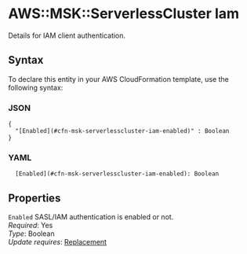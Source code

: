 # AWS::MSK::ServerlessCluster Iam<a name="aws-properties-msk-serverlesscluster-iam"></a>

Details for IAM client authentication\.

## Syntax<a name="aws-properties-msk-serverlesscluster-iam-syntax"></a>

To declare this entity in your AWS CloudFormation template, use the following syntax:

### JSON<a name="aws-properties-msk-serverlesscluster-iam-syntax.json"></a>

```
{
  "[Enabled](#cfn-msk-serverlesscluster-iam-enabled)" : Boolean
}
```

### YAML<a name="aws-properties-msk-serverlesscluster-iam-syntax.yaml"></a>

```
  [Enabled](#cfn-msk-serverlesscluster-iam-enabled): Boolean
```

## Properties<a name="aws-properties-msk-serverlesscluster-iam-properties"></a>

`Enabled` <a name="cfn-msk-serverlesscluster-iam-enabled"></a>
SASL/IAM authentication is enabled or not\.  
_Required_: Yes  
_Type_: Boolean  
_Update requires_: [Replacement](https://docs.aws.amazon.com/AWSCloudFormation/latest/UserGuide/using-cfn-updating-stacks-update-behaviors.html#update-replacement)
